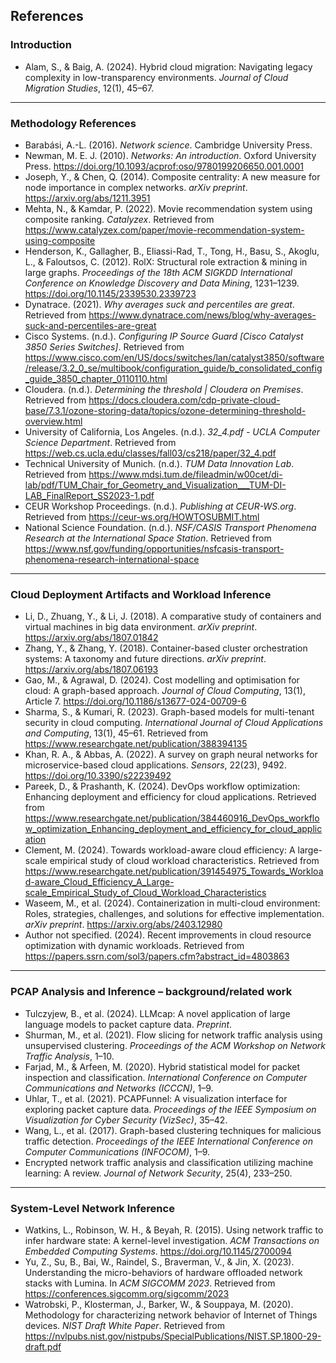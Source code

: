 ## References

### Introduction

- Alam, S., & Baig, A. (2024). Hybrid cloud migration: Navigating legacy complexity in low-transparency environments. *Journal of Cloud Migration Studies*, 12(1), 45–67.

---

### Methodology References

- Barabási, A.-L. (2016). *Network science*. Cambridge University Press.
- Newman, M. E. J. (2010). *Networks: An introduction*. Oxford University Press. https://doi.org/10.1093/acprof:oso/9780199206650.001.0001
- Joseph, Y., & Chen, Q. (2014). Composite centrality: A new measure for node importance in complex networks. *arXiv preprint*. https://arxiv.org/abs/1211.3951
- Mehta, N., & Kamdar, P. (2022). Movie recommendation system using composite ranking. *Catalyzex*. Retrieved from https://www.catalyzex.com/paper/movie-recommendation-system-using-composite
- Henderson, K., Gallagher, B., Eliassi-Rad, T., Tong, H., Basu, S., Akoglu, L., & Faloutsos, C. (2012). RolX: Structural role extraction & mining in large graphs. *Proceedings of the 18th ACM SIGKDD International Conference on Knowledge Discovery and Data Mining*, 1231–1239. https://doi.org/10.1145/2339530.2339723
- Dynatrace. (2021). *Why averages suck and percentiles are great*. Retrieved from https://www.dynatrace.com/news/blog/why-averages-suck-and-percentiles-are-great
- Cisco Systems. (n.d.). *Configuring IP Source Guard [Cisco Catalyst 3850 Series Switches]*. Retrieved from https://www.cisco.com/en/US/docs/switches/lan/catalyst3850/software/release/3.2_0_se/multibook/configuration_guide/b_consolidated_config_guide_3850_chapter_0110110.html
- Cloudera. (n.d.). *Determining the threshold | Cloudera on Premises*. Retrieved from https://docs.cloudera.com/cdp-private-cloud-base/7.3.1/ozone-storing-data/topics/ozone-determining-threshold-overview.html
- University of California, Los Angeles. (n.d.). *32_4.pdf - UCLA Computer Science Department*. Retrieved from https://web.cs.ucla.edu/classes/fall03/cs218/paper/32_4.pdf
- Technical University of Munich. (n.d.). *TUM Data Innovation Lab*. Retrieved from https://www.mdsi.tum.de/fileadmin/w00cet/di-lab/pdf/TUM_Chair_for_Geometry_and_Visualization___TUM-DI-LAB_FinalReport_SS2023-1.pdf
- CEUR Workshop Proceedings. (n.d.). *Publishing at CEUR-WS.org*. Retrieved from https://ceur-ws.org/HOWTOSUBMIT.html
- National Science Foundation. (n.d.). *NSF/CASIS Transport Phenomena Research at the International Space Station*. Retrieved from https://www.nsf.gov/funding/opportunities/nsfcasis-transport-phenomena-research-international-space

---

### Cloud Deployment Artifacts and Workload Inference

- Li, D., Zhuang, Y., & Li, J. (2018). A comparative study of containers and virtual machines in big data environment. *arXiv preprint*. https://arxiv.org/abs/1807.01842
- Zhang, Y., & Zhang, Y. (2018). Container-based cluster orchestration systems: A taxonomy and future directions. *arXiv preprint*. https://arxiv.org/abs/1807.06193
- Gao, M., & Agrawal, D. (2024). Cost modelling and optimisation for cloud: A graph-based approach. *Journal of Cloud Computing*, 13(1), Article 7. https://doi.org/10.1186/s13677-024-00709-6
- Sharma, S., & Kumari, R. (2023). Graph-based models for multi-tenant security in cloud computing. *International Journal of Cloud Applications and Computing*, 13(1), 45–61. Retrieved from https://www.researchgate.net/publication/388394135
- Khan, R. A., & Abbas, A. (2022). A survey on graph neural networks for microservice-based cloud applications. *Sensors*, 22(23), 9492. https://doi.org/10.3390/s22239492
- Pareek, D., & Prashanth, K. (2024). DevOps workflow optimization: Enhancing deployment and efficiency for cloud applications. Retrieved from https://www.researchgate.net/publication/384460916_DevOps_workflow_optimization_Enhancing_deployment_and_efficiency_for_cloud_application
- Clement, M. (2024). Towards workload-aware cloud efficiency: A large-scale empirical study of cloud workload characteristics. Retrieved from https://www.researchgate.net/publication/391454975_Towards_Workload-aware_Cloud_Efficiency_A_Large-scale_Empirical_Study_of_Cloud_Workload_Characteristics
- Waseem, M., et al. (2024). Containerization in multi-cloud environment: Roles, strategies, challenges, and solutions for effective implementation. *arXiv preprint*. https://arxiv.org/abs/2403.12980
- Author not specified. (2024). Recent improvements in cloud resource optimization with dynamic workloads. Retrieved from https://papers.ssrn.com/sol3/papers.cfm?abstract_id=4803863

---

### PCAP Analysis and Inference – background/related work

- Tulczyjew, B., et al. (2024). LLMcap: A novel application of large language models to packet capture data. *Preprint*.
- Shurman, M., et al. (2021). Flow slicing for network traffic analysis using unsupervised clustering. *Proceedings of the ACM Workshop on Network Traffic Analysis*, 1–10.
- Farjad, M., & Arfeen, M. (2020). Hybrid statistical model for packet inspection and classification. *International Conference on Computer Communications and Networks (ICCCN)*, 1–9.
- Uhlar, T., et al. (2021). PCAPFunnel: A visualization interface for exploring packet capture data. *Proceedings of the IEEE Symposium on Visualization for Cyber Security (VizSec)*, 35–42.
- Wang, L., et al. (2017). Graph-based clustering techniques for malicious traffic detection. *Proceedings of the IEEE International Conference on Computer Communications (INFOCOM)*, 1–9.
- Encrypted network traffic analysis and classification utilizing machine learning: A review. *Journal of Network Security*, 25(4), 233–250.

---

### System-Level Network Inference

- Watkins, L., Robinson, W. H., & Beyah, R. (2015). Using network traffic to infer hardware state: A kernel-level investigation. *ACM Transactions on Embedded Computing Systems*. https://doi.org/10.1145/2700094
- Yu, Z., Su, B., Bai, W., Raindel, S., Braverman, V., & Jin, X. (2023). Understanding the micro-behaviors of hardware offloaded network stacks with Lumina. In *ACM SIGCOMM 2023*. Retrieved from https://conferences.sigcomm.org/sigcomm/2023
- Watrobski, P., Klosterman, J., Barker, W., & Souppaya, M. (2020). Methodology for characterizing network behavior of Internet of Things devices. *NIST Draft White Paper*. Retrieved from https://nvlpubs.nist.gov/nistpubs/SpecialPublications/NIST.SP.1800-29-draft.pdf
